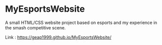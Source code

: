 # MyEsportsWebsite
A small HTML/CSS website project based on esports and my experience in the smash competitive scene.

Link : https://geap1999.github.io/MyEsportsWebsite/
